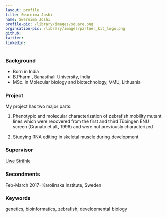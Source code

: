 ```yaml
---
layout: profile
title: Swarnima Joshi
name: Swarnima Joshi
profile-pic: /library/images/square.png
orginsation-pic: /library/images/partner_kit_logo.png
github:
twitter:
linkedin:
---
```

### Background
-   Born in India
-   B.Pharm., Banasthali University, India
-   MSc. in Molecular biology and biotechnology, VMU, Lithuania


### Project
My project has two major parts:
1.	Phenotypic and molecular characterization of zebrafish mobility mutant lines which were recovered from the first and third Tübingen ENU screen (Granato et al., 1996) and were not previously characterized

2.	 Studying RNA editing in skeletal muscle during development

### Supervisor
[Uwe Strähle](https://www.itg.kit.edu/straehle.php)
### Secondments
Feb-March 2017- Karolinska Institute, Sweden

### Keywords
genetics, bioinformatics, zebrafish, developmental biology
